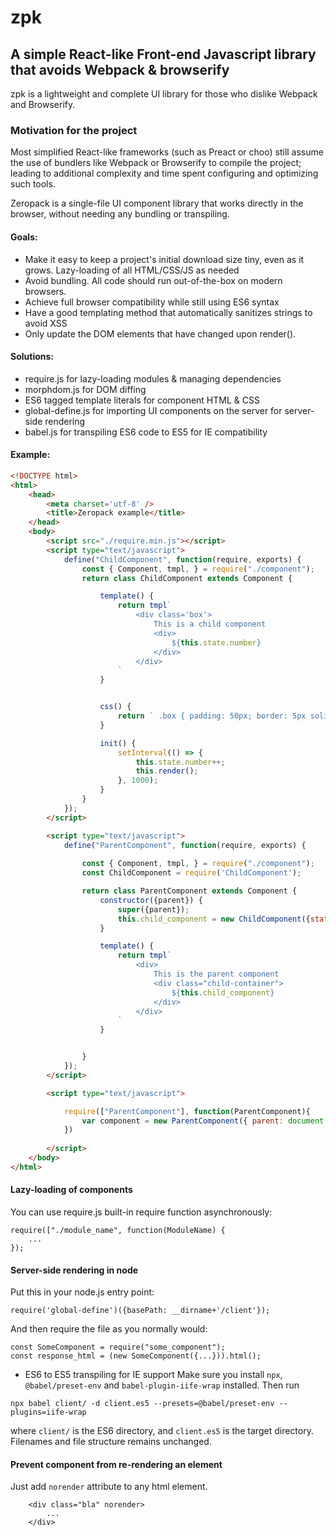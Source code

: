 # zpk

## A simple React-like Front-end Javascript library that avoids Webpack &amp; browserify


zpk is a lightweight and complete UI library for those who dislike Webpack and Browserify.

### Motivation for the project

Most simplified React-like frameworks (such as Preact or choo) still assume the use of bundlers like Webpack or Browserify to compile the project; leading to additional complexity and time spent configuring and optimizing such tools.

Zeropack is a single-file UI component library that works directly in the browser, without needing any bundling or transpiling.

#### Goals:
* Make it easy to keep a project's initial download size tiny, even as it grows. Lazy-loading of all HTML/CSS/JS as needed
* Avoid bundling. All code should run out-of-the-box on modern browsers.
* Achieve full browser compatibility while still using ES6 syntax
* Have a good templating method that automatically sanitizes strings to avoid XSS
* Only update the DOM elements that have changed upon render().

#### Solutions:
* require.js for lazy-loading modules &amp; managing dependencies
* morphdom.js for DOM diffing
* ES6 tagged template literals for component HTML &amp; CSS
* global-define.js for importing UI components on the server for server-side rendering
* babel.js for transpiling ES6 code to ES5 for IE compatibility


#### Example:
```html
<!DOCTYPE html>
<html>
    <head>
        <meta charset='utf-8' />
        <title>Zeropack example</title>
    </head>
    <body>
        <script src="./require.min.js"></script>
        <script type="text/javascript">
            define("ChildComponent", function(require, exports) {
                const { Component, tmpl, } = require("./component");
                return class ChildComponent extends Component {

                    template() {
                        return tmpl`
                            <div class='box'>
                                This is a child component
                                <div>
                                    ${this.state.number}
                                </div>
                            </div>
                        `
                    }


                    css() {
                        return ` .box { padding: 50px; border: 5px solid black; } `;
                    }

                    init() {
                        setInterval(() => {
                            this.state.number++;
                            this.render();
                        }, 1000);
                    }
                }
            });
        </script>

        <script type="text/javascript">
            define("ParentComponent", function(require, exports) {
                
                const { Component, tmpl, } = require("./component");
                const ChildComponent = require('ChildComponent');

                return class ParentComponent extends Component {
                    constructor({parent}) {
                        super({parent});
                        this.child_component = new ChildComponent({state: {number: 1}, parent: this.find(".child-container")});
                    }

                    template() {
                        return tmpl`
                            <div>
                                This is the parent component
                                <div class="child-container">
                                    ${this.child_component}
                                </div>
                            </div>
                        `
                    }


                }
            });
        </script>

        <script type="text/javascript">

            require(["ParentComponent"], function(ParentComponent){
                var component = new ParentComponent({ parent: document.querySelector('body') });
            })
        
        </script>
    </body>
</html>

```



#### Lazy-loading of components

You can use require.js built-in require function asynchronously:

```
require(["./module_name", function(ModuleName) {
    ...
});
```


#### Server-side rendering in node
Put this in your node.js entry point:
```
require('global-define')({basePath: __dirname+'/client'});
```
And then require the file as you normally would:
```
const SomeComponent = require("some_component");
const response_html = (new SomeComponent({...})).html();
```




* ES6 to ES5 transpiling for IE support
Make sure you install `npx`, `@babel/preset-env` and `babel-plugin-iife-wrap` installed. Then run
```
npx babel client/ -d client.es5 --presets=@babel/preset-env --plugins=iife-wrap
```
where `client/` is the ES6 directory, and `client.es5` is the target directory. Filenames and file structure remains unchanged.



#### Prevent component from re-rendering an element
Just add `norender` attribute to any html element.
```
    <div class="bla" norender>
        ...
    </div>
```

